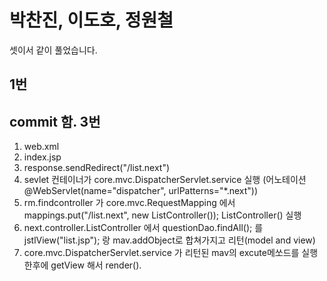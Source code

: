 # 박찬진, 이도호, 정원철

셋이서 같이 풀었습니다.

1번
---
commit 함.
3번
--
1. web.xml
2. index.jsp
3. response.sendRedirect("/list.next")
4. sevlet 컨테이너가 core.mvc.DispatcherServlet.service 실행 (어노테이션 @WebServlet(name="dispatcher", urlPatterns="*.next"))
5. rm.findcontroller 가 core.mvc.RequestMapping 에서 mappings.put("/list.next", new ListController());  ListController() 실행
6. next.controller.ListController 에서 questionDao.findAll(); 를 jstlView("list.jsp"); 랑 mav.addObject로 합쳐가지고 리턴(model and view)
7. core.mvc.DispatcherServlet.service 가 리턴된 mav의 excute메쏘드를 실행한후에 getView 해서 render().